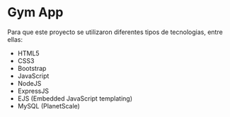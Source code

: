 # Gym App

Para que este proyecto se utilizaron diferentes tipos de tecnologias, entre ellas:

- HTML5
- CSS3
- Bootstrap
- JavaScript
- NodeJS
- ExpressJS
- EJS (Embedded JavaScript templating)
- MySQL (PlanetScale)

